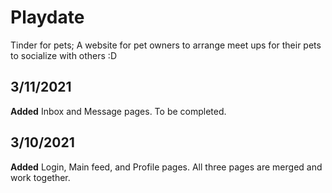 # Playdate
Tinder for pets; A website for pet owners to arrange meet ups for their pets to socialize with others :D

## 3/11/2021

**Added** Inbox and Message pages. To be completed.

## 3/10/2021

**Added** Login, Main feed, and Profile pages. All three pages are merged and work together.

